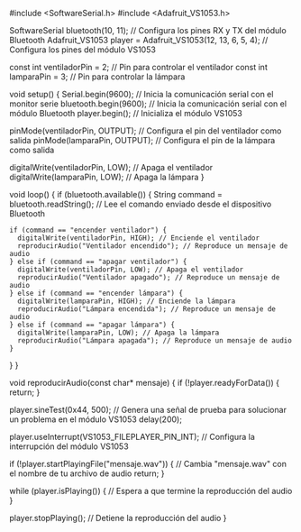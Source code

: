 #include <SoftwareSerial.h>
#include <Adafruit_VS1053.h>

SoftwareSerial bluetooth(10, 11); // Configura los pines RX y TX del módulo Bluetooth
Adafruit_VS1053 player = Adafruit_VS1053(12, 13, 6, 5, 4); // Configura los pines del módulo VS1053

const int ventiladorPin = 2; // Pin para controlar el ventilador
const int lamparaPin = 3; // Pin para controlar la lámpara

void setup() {
  Serial.begin(9600); // Inicia la comunicación serial con el monitor serie
  bluetooth.begin(9600); // Inicia la comunicación serial con el módulo Bluetooth
  player.begin(); // Inicializa el módulo VS1053

  pinMode(ventiladorPin, OUTPUT); // Configura el pin del ventilador como salida
  pinMode(lamparaPin, OUTPUT); // Configura el pin de la lámpara como salida

  digitalWrite(ventiladorPin, LOW); // Apaga el ventilador
  digitalWrite(lamparaPin, LOW); // Apaga la lámpara
}

void loop() {
  if (bluetooth.available()) {
    String command = bluetooth.readString(); // Lee el comando enviado desde el dispositivo Bluetooth
    
    if (command == "encender ventilador") {
      digitalWrite(ventiladorPin, HIGH); // Enciende el ventilador
      reproducirAudio("Ventilador encendido"); // Reproduce un mensaje de audio
    } else if (command == "apagar ventilador") {
      digitalWrite(ventiladorPin, LOW); // Apaga el ventilador
      reproducirAudio("Ventilador apagado"); // Reproduce un mensaje de audio
    } else if (command == "encender lámpara") {
      digitalWrite(lamparaPin, HIGH); // Enciende la lámpara
      reproducirAudio("Lámpara encendida"); // Reproduce un mensaje de audio
    } else if (command == "apagar lámpara") {
      digitalWrite(lamparaPin, LOW); // Apaga la lámpara
      reproducirAudio("Lámpara apagada"); // Reproduce un mensaje de audio
    }
  }
}

void reproducirAudio(const char* mensaje) {
  if (!player.readyForData()) {
    return;
  }

  player.sineTest(0x44, 500); // Genera una señal de prueba para solucionar un problema en el módulo VS1053
  delay(200);

  player.useInterrupt(VS1053_FILEPLAYER_PIN_INT); // Configura la interrupción del módulo VS1053

  if (!player.startPlayingFile("mensaje.wav")) { // Cambia "mensaje.wav" con el nombre de tu archivo de audio
    return;
  }

  while (player.isPlaying()) {
    // Espera a que termine la reproducción del audio
  }

  player.stopPlaying(); // Detiene la reproducción del audio
}



